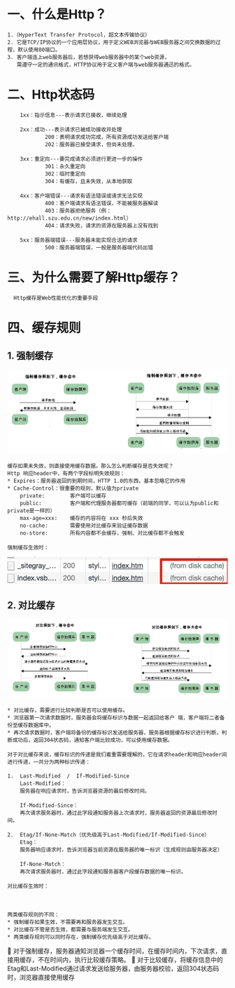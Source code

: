 # 一、什么是Http？
	1.（HyperText Transfer Protocol，超文本传输协议）
	2. 它是TCP/IP协议的一个应用层协议，用于定义WEB浏览器与WEB服务器之间交换数据的过程，默认使用80端口。
	3. 客户端连上web服务器后，若想获得web服务器中的某个web资源，
	   需遵守一定的通讯格式，HTTP协议用于定义客户端与web服务器通迅的格式。

# 二、Http状态码
		1xx：指示信息---表示请求已接收，继续处理

		2xx：成功---表示请求已被成功接收并处理
				200：表明请求成功完成，所有资源成功发送给客户端
				202：服务器已接受请求，但尚未处理。

		3xx：重定向---要完成请求必须进行更进一步的操作
				301：永久重定向
				302：临时重定向
				304：有缓存，且未失效，从本地获取

		4xx：客户端错误---请求有语法错误或请求无法实现
				400：客户端请求有语法错误，不能被服务器解读
				403：服务器拒绝服务（例：http://ehall.szu.edu.cn/new/index.html）
				404：请求失败，请求的资源在服务器上没有找到

		5xx：服务器端错误---服务器未能实现合法的请求
				500：服务器端错误，一般是服务器端代码出错

# 三、为什么需要了解Http缓存？
	  Http缓存是Web性能优化的重要手段

# 四、缓存规则
## 1. 强制缓存
![compulsion-cache](https://github.com/520203xuxia/HTTP/raw/master/img/compulsion-cache.jpg)

	缓存如果未失效，则直接使用缓存数据。那么怎么判断缓存是否失效呢？
	Http 响应header中，有两个字段标明失效规则：
	* Expires：服务器返回的到期时间，HTTP 1.0的东西，基本忽略它的作用
	* Cache-Control：很重要的规则，默认值为private
		private:		客户端可以缓存
		public:	   		客户端和代理服务器都可缓存（前端的同学，可以认为public和private是一样的）
		max-age=xxx:	缓存的内容将在 xxx 秒后失效
		no-cache:       需要使用对比缓存来验证缓存数据
		no-store:       所有内容都不会缓存，强制、对比缓存都不会触发

	强制缓存生效时：
![compulsion-cache-example.jpg](https://github.com/520203xuxia/HTTP/raw/master/img/compulsion-cache-example.jpg)

## 2. 对比缓存
![contrast-cache](https://github.com/520203xuxia/HTTP/raw/master/img/contrast-cache.jpg)

	* 对比缓存，需要进行比较判断是否可以使用缓存。
	* 浏览器第一次请求数据时，服务器会将缓存标识与数据一起返回给客户 端，客户端将二者备份至缓存数据库中。
	* 再次请求数据时，客户端将备份的缓存标识发送给服务器，服务器根据缓存标识进行判断，判断成功后，返回304状态码，通知客户端比较成功，可以使用缓存数据。

	对于对比缓存来说，缓存标识的传递是我们着重需要理解的，它在请求header和响应header间进行传递，一共分为两种标识传递：

	1.	Last-Modified  /  If-Modified-Since
		Last-Modified：
		服务器在响应请求时，告诉浏览器资源的最后修改时间。

		If-Modified-Since：
		再次请求服务器时，通过此字段通知服务器上次请求时，服务器返回的资源最后修改时间。

	2.	Etag/If-None-Match（优先级高于Last-Modified/If-Modified-Since）
		Etag：
		服务器响应请求时，告诉浏览器当前资源在服务器的唯一标识（生成规则由服务器决定）

		If-None-Match：
		再次请求服务器时，通过此字段通知服务器客户段缓存数据的唯一标识。

	对比缓存生效时：



	两类缓存规则的不同：
	* 强制缓存如果生效，不需要再和服务器发生交互。
	* 对比缓存不管是否生效，都需要与服务端发生交互。
	* 两类缓存规则可以同时存在，强制缓存优先级高于对比缓存。

	对于强制缓存，服务器通知浏览器一个缓存时间，在缓存时间内，下次请求，直接用缓存，不在时间内，执行比较缓存策略。
	对于比较缓存，将缓存信息中的Etag和Last-Modified通过请求发送给服务器，由服务器校验，返回304状态码时，浏览器直接使用缓存


